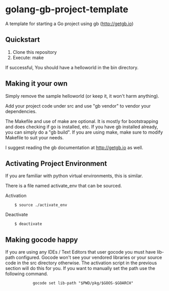 # golang-gb-project-template

A template for starting a Go project using gb (http://getgb.io)

## Quickstart

1. Clone this repository
2. Execute: make

If successful, You should have a helloworld in the bin directory.

## Making it your own

Simply remove the sample helloworld (or keep it, it won't harm anything).

Add your project code under src and use "gb vendor" to vendor your dependencies.

The Makefile and use of make are optional. It is mostly for bootstrapping and does checking if go is installed, etc.  If you have gb installed already, you can simply do a "gb build".   If you are using make, make sure to modify Makefile to suit your needs.

I suggest reading the gb documentation at http://getgb.io as well.

## Activating Project Environment

If you are familiar with python virtual environments, this is similar.

There is a file named activate_env that can be sourced.

Activation

        $ source ./activate_env

Deactivate

        $ deactivate


## Making gocode happy

If you are using any IDEs / Text Editors that user gocode you must have lib-path configured.  Gocode won't see your vendored libraries or your source code in the src directory otherwise.  The activation script in the previous section will do this for you.   If you want to manually set the path use the following command.

                gocode set lib-path "$PWD/pkg/$GOOS-$GOARCH"
